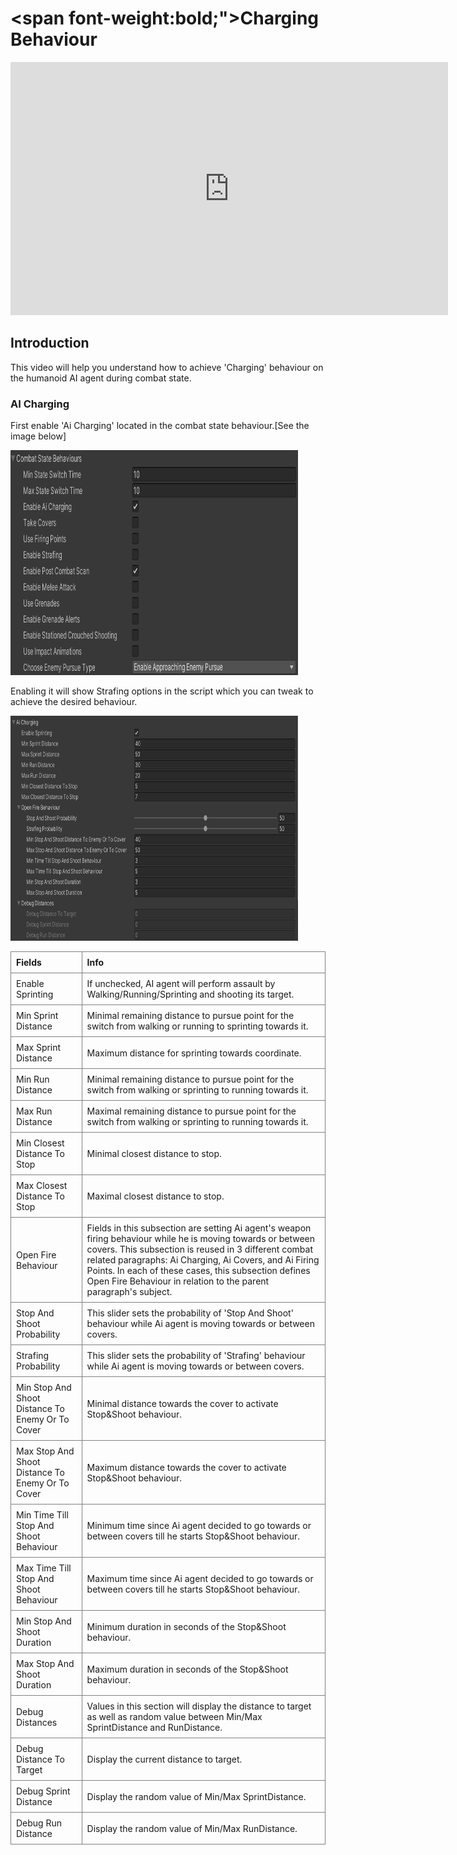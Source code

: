 # <span font-weight:bold;">Charging Behaviour</span>

<div class="video-container">
    <iframe width="700" height="405" src="https://www.youtube.com/embed/hVD0wtHb4UM?si=PUNwfF04UUhETk_2" title="YouTube video player" frameborder="0" allow="accelerometer; autoplay; clipboard-write; encrypted-media; gyroscope; picture-in-picture; web-share" referrerpolicy="strict-origin-when-cross-origin" allowfullscreen></iframe>
</div>

## Introduction
This video will help you understand how to achieve 'Charging' behaviour on the humanoid AI agent during combat state.

### AI Charging
First enable 'Ai Charging' located in the combat state behaviour.[See the image below] 

<img src="Images/enable_AI_Charging.png" alt="alt text" width="460" height="360">

Enabling it will show Strafing options in the script which you can tweak to achieve the desired behaviour.

<img src="Images/AI_Charging.png" alt="alt text" width="460" height="360">

<style>
    .custom-table {
        border-collapse: collapse;
        width: 100%;
    }
    .custom-table th, .custom-table td {
        border: 1px solid grey;
        padding: 8px;
        text-align: left;
    }
</style>

<table class="custom-table">
    <tr>
        <th>Fields</th>
        <th>Info</th>
    </tr>
    <tr>
        <td>Enable Sprinting</td>
        <td>If unchecked, AI agent will perform assault by Walking/Running/Sprinting and shooting its target.</td>
    </tr>
    <tr>
        <td>Min Sprint Distance</td>
        <td>Minimal remaining distance to pursue point for the switch from walking or running to sprinting towards it.</td>
    </tr>
    <tr>
        <td>Max Sprint Distance</td>
        <td>Maximum distance for sprinting towards coordinate.</td>
    </tr>
    <tr>
        <td>Min Run Distance</td>
        <td>Minimal remaining distance to pursue point for the switch from walking or sprinting to running towards it.</td>
    </tr>
    <tr>
        <td>Max Run Distance</td>
        <td>Maximal remaining distance to pursue point for the switch from walking or sprinting to running towards it.</td>
    </tr>
    <tr>
        <td>Min Closest Distance To Stop</td>
        <td>Minimal closest distance to stop.</td>
    </tr>
    <tr>
        <td>Max Closest Distance To Stop</td>
        <td>Maximal closest distance to stop.</td>
    </tr>
    <tr>
        <td>Open Fire Behaviour</td>
        <td>Fields in this subsection are setting Ai agent's weapon firing behaviour while he is moving towards or between covers. This subsection is reused in 3 different combat related paragraphs: Ai Charging, Ai Covers, and Ai Firing Points. In each of these cases, this subsection defines Open Fire Behaviour in relation to the parent paragraph's subject.</td>
    </tr>
    <tr>
        <td>Stop And Shoot Probability</td>
        <td>This slider sets the probability of 'Stop And Shoot' behaviour while Ai agent is moving towards or between covers.</td>
    </tr>
    <tr>
        <td>Strafing Probability</td>
        <td>This slider sets the probability of 'Strafing' behaviour while Ai agent is moving towards or between covers.</td>
    </tr>
    <tr>
        <td>Min Stop And Shoot Distance To Enemy Or To Cover</td>
        <td>Minimal distance towards the cover to activate Stop&Shoot behaviour.</td>
    </tr>
    <tr>
        <td>Max Stop And Shoot Distance To Enemy Or To Cover</td>
        <td>Maximum distance towards the cover to activate Stop&Shoot behaviour.</td>
    </tr>
    <tr>
        <td>Min Time Till Stop And Shoot Behaviour</td>
        <td>Minimum time since Ai agent decided to go towards or between covers till he starts Stop&Shoot behaviour.</td>
    </tr>
    <tr>
        <td>Max Time Till Stop And Shoot Behaviour</td>
        <td>Maximum time since Ai agent decided to go towards or between covers till he starts Stop&Shoot behaviour.</td>
    </tr>
    <tr>
        <td>Min Stop And Shoot Duration</td>
        <td>Minimum duration in seconds of the Stop&Shoot behaviour.</td>
    </tr>
    <tr>
        <td>Max Stop And Shoot Duration</td>
        <td>Maximum duration in seconds of the Stop&Shoot behaviour.</td>
    </tr>
    <tr>
        <td>Debug Distances</td>
        <td>Values in this section will display the distance to target as well as random value between Min/Max SprintDistance and RunDistance.</td>
    </tr>
    <tr>
        <td>Debug Distance To Target</td>
        <td>Display the current distance to target.</td>
    </tr>
    <tr>
        <td>Debug Sprint Distance</td>
        <td>Display the random value of Min/Max SprintDistance.</td>
    </tr>
    <tr>
        <td>Debug Run Distance</td>
        <td>Display the random value of Min/Max RunDistance.</td>
    </tr>
</table>





